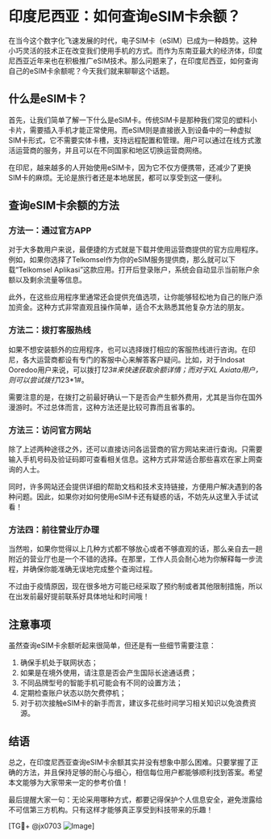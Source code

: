 # 印度尼西亚：如何查询eSIM卡余额？

在当今这个数字化飞速发展的时代，电子SIM卡（eSIM）已成为一种趋势。这种小巧灵活的技术正在改变我们使用手机的方式。而作为东南亚最大的经济体，印度尼西亚近年来也在积极推广eSIM技术。那么问题来了，在印度尼西亚，如何查询自己的eSIM卡余额呢？今天我们就来聊聊这个话题。

## 什么是eSIM卡？

首先，让我们简单了解一下什么是eSIM卡。传统SIM卡是那种我们常见的塑料小卡片，需要插入手机才能正常使用。而eSIM则是直接嵌入到设备中的一种虚拟SIM卡形式，它不需要实体卡槽，支持远程配置和管理。用户可以通过在线方式激活运营商的服务，并且可以在不同国家和地区切换运营商网络。

在印尼，越来越多的人开始使用eSIM卡，因为它不仅方便携带，还减少了更换SIM卡的麻烦。无论是旅行者还是本地居民，都可以享受到这一便利。

## 查询eSIM卡余额的方法

### 方法一：通过官方APP

对于大多数用户来说，最便捷的方式就是下载并使用运营商提供的官方应用程序。例如，如果你选择了Telkomsel作为你的eSIM服务提供商，那么就可以下载“Telkomsel Aplikasi”这款应用。打开后登录账户，系统会自动显示当前账户余额以及剩余流量等信息。

此外，在这些应用程序里通常还会提供充值选项，让你能够轻松地为自己的账户添加资金。这种方式非常直观且操作简单，适合不太熟悉其他复杂方法的朋友。

### 方法二：拨打客服热线

如果不想安装额外的应用程序，也可以选择拨打相应的客服热线进行咨询。在印尼，各大运营商都设有专门的客服中心来解答客户疑问。比如，对于Indosat Ooredoo用户来说，可以拨打*123#来快速获取余额详情；而对于XL Axiata用户，则可以尝试拨打*123*1#。

需要注意的是，在拨打之前最好确认一下是否会产生额外费用，尤其是当你在国外漫游时。不过总体而言，这种方法还是比较可靠而且省事的。

### 方法三：访问官方网站

除了上述两种途径之外，还可以直接访问各运营商的官方网站来进行查询。只需要输入手机号码及验证码即可查看相关信息。这种方式非常适合那些喜欢在家上网查询的人士。

同时，许多网站还会提供详细的帮助文档和技术支持链接，方便用户解决遇到的各种问题。因此，如果你对如何使用eSIM卡还有疑惑的话，不妨先从这里入手试试看！

### 方法四：前往营业厅办理

当然啦，如果你觉得以上几种方式都不够放心或者不够直观的话，那么亲自去一趟附近的营业厅也是一个不错的选择。在那里，工作人员会耐心地为你解释每一步流程，并确保你能准确无误地完成整个查询过程。

不过由于疫情原因，现在很多地方可能已经采取了预约制或者其他限制措施，所以在出发前最好提前联系好具体地址和时间哦！

## 注意事项

虽然查询eSIM卡余额听起来很简单，但还是有一些细节需要注意：

1. 确保手机处于联网状态；
2. 如果是在境外使用，请注意是否会产生国际长途通话费；
3. 不同品牌型号的智能手机可能会有不同的设置方法；
4. 定期检查账户状态以防欠费停机；
5. 对于初次接触eSIM卡的新手而言，建议多花些时间学习相关知识以免浪费资源。

## 结语

总之，在印度尼西亚查询eSIM卡余额其实并没有想象中那么困难。只要掌握了正确的方法，并且保持足够的耐心与细心，相信每位用户都能够顺利找到答案。希望本文能够为大家带来一定的参考价值！

最后提醒大家一句：无论采用哪种方式，都要记得保护个人信息安全，避免泄露给不可信第三方机构。只有这样才能够真正享受到科技带来的乐趣！

[TG💪+ @jx0703 ![Image](https://github.com/user-attachments/assets/dbca1d08-cadb-493c-b0ec-ad6f7a83f270)]
